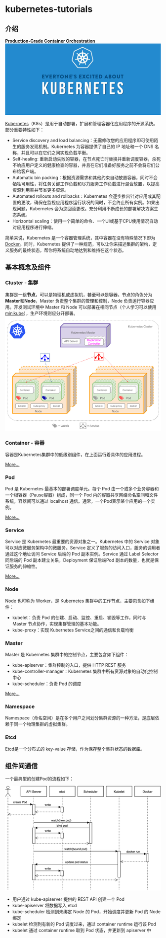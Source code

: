 # kubernetes-tutorials

## 介绍
**Production-Grade Container Orchestration**
![kubernetes](./pictures/kubernetes.jpg)

[Kubernetes](https://kubernetes.io/)（K8s）是用于自动部署，扩展和管理容器化应用程序的开源系统。部分重要特性如下：

* Service discovery and load balancing：无需修改您的应用程序即可使用陌生的服务发现机制。Kubernetes 为容器提供了自己的 IP 地址和一个 DNS 名称，并且可以在它们之间实现负载平衡。
* Self-healing: 重新启动失败的容器，在节点死亡时替换并重新调度容器，杀死不响应用户定义的健康检查的容器，并且在它们准备好服务之前不会将它们公布给客户端。
* Automatic bin packing：根据资源需求和其他约束自动放置容器，同时不会牺牲可用性，将任务关键工作负载和尽力服务工作负载进行混合放置，以提高资源利用率并节省更多资源。
* Automated rollouts and rollbacks：Kubernetes 会逐步推出针对应用或其配置的更改，确保在监视应用程序运行状况的同时，不会终止所有实例。如果出现问题，Kubernetes 会为您回滚更改。充分利用不断成长的部署解决方案生态系统。
* Horizontal scaling：使用一个简单的命令、一个UI或基于CPU使用情况自动对应用程序进行伸缩。

简单来说，Kubernetes 是一个容器管理系统，其中容器在没有特殊情况下即为[Docker](https://www.docker.com/)。同时，Kubernetes 提供了一种规范，可以让你来描述集群的架构，定义服务的最终状态，帮你将系统自动地达到和维持在这个状态。

## 基本概念及组件
### Cluster - 集群
集群是一组**节点**，可以是物理机或虚拟机，<del>甚至可以是容器</del>。节点的角色分为**Master**和**Node**，Master 负责整个集群的管理和控制，Node 负责运行容器应用。开发测试环境中 Master 和 Node 可以部署在相同节点（个人学习可以使用 [minikube](https://kubernetes.io/docs/tasks/tools/install-minikube/)），生产环境则应分开部署。
![kubernetes-cluster](./pictures/kubernetes-cluster.png)

### Container - 容器
容器是Kubernetes集群中的低级别组件，在上面运行着具体的应用进程。

[More...](./components/docker.md)

### Pod
Pod 是 Kubernetes 最基本的部署调度单元。每个 Pod 由一个或多个业务容器和一个根容器（Pause容器）组成，同一个 Pod 内的容器共享网络命名空间和文件系统，容器间可以通过 localhost 通信。通常，一个Pod表示某个应用的一个实例。

[More...](./components/pod.md)

### Service
Service 是 Kubernetes 最重要的资源对象之一。Kubernetes 中的 Service 对象可以对应微服务架构中的微服务。Service 定义了服务的访问入口，服务的调用者通过这个地址访问 Service 后端的 Pod 副本实例。Service 通过 Label Selector 同后端的 Pod 副本建立关系，Deployment 保证后端Pod 副本的数量，也就是保证服务的伸缩性。

[More...](/.components/service.md)

### Node
Node 也可称为 Worker，是 Kubernetes 集群中的工作节点，主要包含如下组件：

* kubelet：负责 Pod 的创建、启动、监控、重启、销毁等工作，同时与 Master 节点协作，实现集群管理的基本功能。
* kube-proxy：实现 Kubernetes Service之间的通信和负载均衡

### Master
Master 是 Kubernetes 集群中的控制节点，主要包含如下组件：

* kube-apiserver：集群控制的入口，提供 HTTP REST 服务
* kube-controller-manager：Kubernetes 集群中所有资源对象的自动化控制中心
* kube-scheduler：负责 Pod 的调度

[More...](./components/node.md)

### Namespace
Namespace（命名空间）是在多个用户之间划分集群资源的一种方法，是底层依赖于同一个物理集群的虚拟集群。

### Etcd
Etcd是一个分布式的 key-value 存储，作为保存整个集群状态的数据库。

## 组件间通信
一个最典型的创建Pod的流程如下：

![k8s-pod-process](./pictures/k8s-pod-process.png)

* 用户通过 kube-apiserver 提供的 REST API 创建一个 Pod
* kube-apiserver 将数据写入 etcd
* kube-scheduler 检测到未绑定 Node 的 Pod，开始调度并更新 Pod 的 Node 绑定
* kubelet 检测到有新的 Pod 调度过来，通过 container runtime 运行该 Pod
* kubelet 通过 container runtime 取到 Pod 状态，并更新到 apiserver 中
















